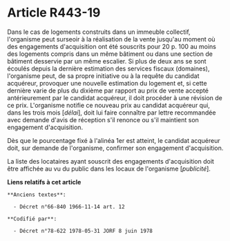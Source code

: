 # Article R443-19

Dans le cas de logements construits dans un immeuble collectif, l'organisme peut surseoir à la réalisation de la vente
jusqu'au moment où des engagements d'acquisition ont été souscrits pour 20 p. 100 au moins des logements compris dans un même
bâtiment ou dans une section de bâtiment desservie par un  même escalier. Si plus de deux ans se sont écoulés depuis la
dernière estimation des services fiscaux (domaines), l'organisme peut, de sa propre initiative ou à la requête du candidat
acquéreur, provoquer une nouvelle estimation du logement et, si cette dernière varie de plus du dixième par rapport au prix
de vente accepté antérieurement par le candidat acquéreur, il doit procéder à une révision de ce prix. L'organisme notifie ce
nouveau prix au candidat acquéreur qui, dans les trois mois [*délai*], doit lui faire connaître par lettre recommandée avec
demande d'avis de réception s'il renonce ou s'il maintient son engagement d'acquisition.

Dès que le pourcentage fixé à l'alinéa 1er est atteint, le candidat acquéreur doit, sur demande de l'organisme, confirmer son
engagement d'acquisition.

La liste des locataires ayant souscrit des engagements d'acquisition doit être affichée au vu du public dans les locaux de
l'organisme [*publicité*].

**Liens relatifs à cet article**

	**Anciens textes**:

	  - Décret n°66-840 1966-11-14 art. 12

	**Codifié par**:

	  - Décret n°78-622 1978-05-31 JORF 8 juin 1978
